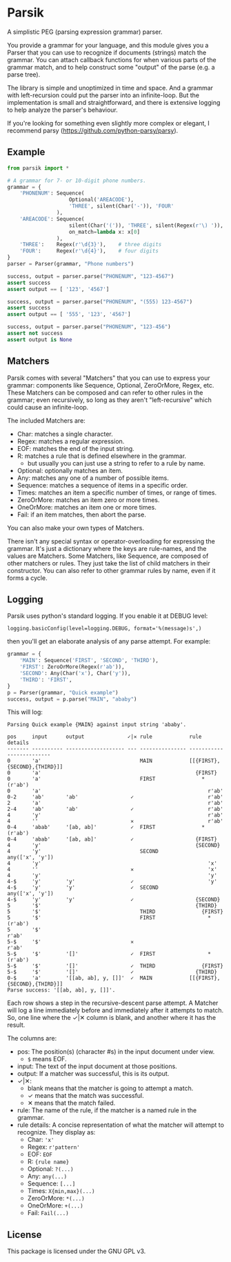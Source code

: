 # Parsik

A simplistic PEG (parsing expression grammar) parser.

You provide a grammar for your language, and this module gives you a Parser
that you can use to recognize if documents (strings) match the grammar.  You
can attach callback functions for when various parts of the grammar match, and
to help construct some "output" of the parse (e.g. a parse tree).

The library is simple and unoptimized in time and space.  And a grammar with
left-recursion could put the parser into an infinite-loop.  But the
implementation is small and straightforward, and there is extensive logging to
help analyze the parser's behaviour.

If you're looking for something even slightly more complex or elegant, I
recommend parsy (https://github.com/python-parsy/parsy).


## Example

```python
from parsik import *

# A grammar for 7- or 10-digit phone numbers.
grammar = {
    'PHONENUM': Sequence(
                    Optional('AREACODE'),
                    'THREE', silent(Char('-')), 'FOUR'
                ),
    'AREACODE': Sequence(
                    silent(Char('(')), 'THREE', silent(Regex(r'\) ')),
                    on_match=lambda x: x[0]
                ),
    'THREE':    Regex(r'\d{3}'),    # three digits
    'FOUR':     Regex(r'\d{4}'),    # four digits
}
parser = Parser(grammar, "Phone numbers")

success, output = parser.parse("PHONENUM", "123-4567")
assert success
assert output == [ '123', '4567']

success, output = parser.parse("PHONENUM", "(555) 123-4567")
assert success
assert output == [ '555', '123', '4567']

success, output = parser.parse("PHONENUM", "123-456")
assert not success
assert output is None
```


## Matchers

Parsik comes with several "Matchers" that you can use to express your grammar:
components like Sequence, Optional, ZeroOrMore, Regex, etc.  These Matchers can
be composed and can refer to other rules in the grammar; even recursively, so
long as they aren't "left-recursive" which could cause an infinite-loop.

The included Matchers are:
- Char:       matches a single character.
- Regex:      matches a regular expression.
- EOF:        matches the end of the input string.
- R:          matches a rule that is defined elsewhere in the grammar.
  - but usually you can just use a string to refer to a rule by name.
- Optional:   optionally matches an item.
- Any:        matches any one of a number of possible items.
- Sequence:   matches a sequence of items in a specific order.
- Times:      matches an item a specific number of times, or range of times.
- ZeroOrMore: matches an item zero or more times.
- OneOrMore:  matches an item one or more times.
- Fail:       if an item matches, then abort the parse.

You can also make your own types of Matchers.

There isn't any special syntax or operator-overloading for expressing the
grammar.  It's just a dictionary where the keys are rule-names, and the values
are Matchers.  Some Matchers, like Sequence, are composed of other matchers or
rules.  They just take the list of child matchers in their constructor.  You
can also refer to other grammar rules by name, even if it forms a cycle.


## Logging

Parsik uses python's standard logging.  If you enable it at DEBUG level:

```
logging.basicConfig(level=logging.DEBUG, format='%(message)s',)
```

then you'll get an elaborate analysis of any parse attempt.  For example:

```python
grammar = {
    'MAIN': Sequence('FIRST', 'SECOND', 'THIRD'),
    'FIRST': ZeroOrMore(Regex(r'ab')),
    'SECOND': Any(Char('x'), Char('y')),
    'THIRD': 'FIRST',
}
p = Parser(grammar, "Quick example")
success, output = p.parse("MAIN", "ababy")
```

This will log:

```
Parsing Quick example {MAIN} against input string 'ababy'.

pos     input      output              ✓|✕ rule            rule details
------- ---------- ------------------- --- --------------- -------------------------
0       'a'                                MAIN            [[{FIRST},{SECOND},{THIRD}]]
0       'a'                                                  {FIRST}
0       'a'                                FIRST               *(r'ab')
0       'a'                                                      r'ab'
0-2     'ab'       'ab'                 ✓                        r'ab'
2       'a'                                                      r'ab'
2-4     'ab'       'ab'                 ✓                        r'ab'
4       'y'                                                      r'ab'
4       ''                              ✕                        r'ab'
0-4     'abab'     '[ab, ab]'           ✓  FIRST               *(r'ab')
0-4     'abab'     '[ab, ab]'           ✓                    {FIRST}
4       'y'                                                  {SECOND}
4       'y'                                SECOND              any(['x', 'y'])
4       'y'                                                      'x'
4       ''                              ✕                        'x'
4       'y'                                                      'y'
4-$     'y'        'y'                  ✓                        'y'
4-$     'y'        'y'                  ✓  SECOND              any(['x', 'y'])
4-$     'y'        'y'                  ✓                    {SECOND}
5       '$'                                                  {THIRD}
5       '$'                                THIRD               {FIRST}
5       '$'                                FIRST                 *(r'ab')
5       '$'                                                        r'ab'
5-$     '$'                             ✕                          r'ab'
5-$     '$'        '[]'                 ✓  FIRST                 *(r'ab')
5-$     '$'        '[]'                 ✓  THIRD               {FIRST}
5-$     '$'        '[]'                 ✓                    {THIRD}
0-$     'a'        '[[ab, ab], y, []]'  ✓  MAIN            [[{FIRST},{SECOND},{THIRD}]]
Parse success: '[[ab, ab], y, []]'.
```

Each row shows a step in the recursive-descent parse attempt.  A Matcher will
log a line immediately before and immediately after it attempts to match.  So,
one line where the ✓|✕ column is blank, and another where it has the result.

The columns are:
- pos: The position(s) (character #s) in the input document under view.
  - `$` means EOF.
- input: The text of the input document at those positions.
- output: If a matcher was successful, this is its output.
- ✓|✕:
  - blank means that the matcher is going to attempt a match.
  - ✓ means that the match was successful.
  - ✕ means that the match failed.
- rule: The name of the rule, if the matcher is a named rule in the grammar.
- rule details: A concise representation of what the matcher will attempt to
  recognize.  They display as:
  - Char: ``'x'``
  - Regex: ``r'pattern'``
  - EOF: ``EOF``
  - R: ``{rule name}``
  - Optional: ``?(...)``
  - Any: ``any(...)``
  - Sequence: ``[...]``
  - Times: ``X{min,max}(...)``
  - ZeroOrMore: ``*(...)``
  - OneOrMore: ``+(...)``
  - Fail: ``Fail(...)``
 

## License

This package is licensed under the GNU GPL v3.

